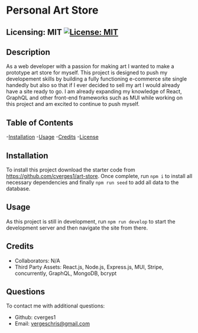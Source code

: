 
  # Personal Art Store
  ## Licensing: MIT [![License: MIT](https://img.shields.io/badge/License-MIT-yellow.svg)](https://opensource.org/licenses/MIT)

  ## Description
  As a web developer with a passion for making art I wanted to make a prototype art store for myself. This project is designed to push my developement skills by building a fully functioning e-commerce site single handedly but also so that if I ever decided to sell my art I would already have a site ready to go. I am already expanding my knowledge of React, GraphQL and other front-end frameworks such as MUI while working on this project and am excited to continue to push myself.
  
  ## Table of Contents
  
  -[Installation](#installation)
  -[Usage](#usage)
  -[Credits](#credits)
  -[License](#license)  

  ## Installation
  
  To install this project download the starter code from https://github.com/cverges1/art-store. Once complete, run `npm i` to install all necessary dependencies and finally `npm run seed` to add all data to the database.
  
  ## Usage
  
  As this project is still in development, run `npm run develop` to start the development server and then navigate the site from there.
  
  ## Credits
  
  - Collaborators: N/A
  - Third Party Assets: React.js, Node.js, Express.js, MUI, Stripe, concurrently, GraphQL, MongoDB, bcrypt

  ## Questions
  To contact me with additional questions:
  - Github: cverges1
  - Email: vergeschris@gmail.com
  